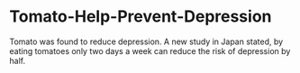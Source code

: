 Tomato-Help-Prevent-Depression
==============================

Tomato was found to reduce depression. A new study in Japan stated, by eating tomatoes only two days a week can reduce the risk of depression by half.